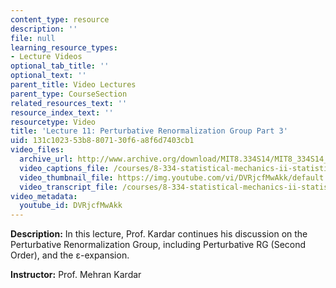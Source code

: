 ```yaml
---
content_type: resource
description: ''
file: null
learning_resource_types:
- Lecture Videos
optional_tab_title: ''
optional_text: ''
parent_title: Video Lectures
parent_type: CourseSection
related_resources_text: ''
resource_index_text: ''
resourcetype: Video
title: 'Lecture 11: Perturbative Renormalization Group Part 3'
uid: 131c1023-53b8-8071-30f6-a8f6d7403cb1
video_files:
  archive_url: http://www.archive.org/download/MIT8.334S14/MIT8_334S14_lec11_300k.mp4
  video_captions_file: /courses/8-334-statistical-mechanics-ii-statistical-physics-of-fields-spring-2014/0808a06f14cc5d29bca309103a3e0cd2_DVRjcfMwAkk.vtt
  video_thumbnail_file: https://img.youtube.com/vi/DVRjcfMwAkk/default.jpg
  video_transcript_file: /courses/8-334-statistical-mechanics-ii-statistical-physics-of-fields-spring-2014/68368de4e0c7fe694ee2c7d7d7a3d0a8_DVRjcfMwAkk.pdf
video_metadata:
  youtube_id: DVRjcfMwAkk
---
```


**Description:** In this lecture, Prof. Kardar continues his discussion on the Perturbative Renormalization Group, including Perturbative RG (Second Order), and the ε-expansion.

**Instructor:** Prof. Mehran Kardar